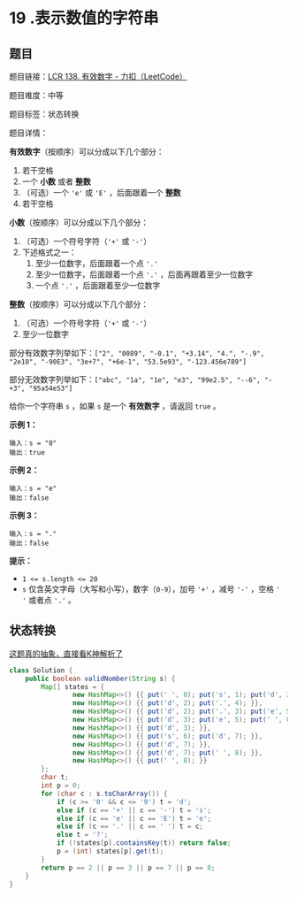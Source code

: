# 19 .表示数值的字符串

## 题目

题目链接：[LCR 138. 有效数字 - 力扣（LeetCode）](https://leetcode.cn/problems/biao-shi-shu-zhi-de-zi-fu-chuan-lcof/description/)

题目难度：中等

题目标签：状态转换

题目详情：

**有效数字**（按顺序）可以分成以下几个部分：

1. 若干空格
2. 一个 **小数** 或者 **整数**
3. （可选）一个 `'e'` 或 `'E'` ，后面跟着一个 **整数**
4. 若干空格

**小数**（按顺序）可以分成以下几个部分：

1. （可选）一个符号字符（`'+'` 或 `'-'`）
2. 下述格式之一：
   1. 至少一位数字，后面跟着一个点 `'.'`
   2. 至少一位数字，后面跟着一个点 `'.'` ，后面再跟着至少一位数字
   3. 一个点 `'.'` ，后面跟着至少一位数字

**整数**（按顺序）可以分成以下几个部分：

1. （可选）一个符号字符（`'+'` 或 `'-'`）
2. 至少一位数字

部分有效数字列举如下：`["2", "0089", "-0.1", "+3.14", "4.", "-.9", "2e10", "-90E3", "3e+7", "+6e-1", "53.5e93", "-123.456e789"]`

部分无效数字列举如下：`["abc", "1a", "1e", "e3", "99e2.5", "--6", "-+3", "95a54e53"]`

给你一个字符串 `s` ，如果 `s` 是一个 **有效数字** ，请返回 `true` 。

**示例 1：**

```
输入：s = "0"
输出：true
```

**示例 2：**

```
输入：s = "e"
输出：false
```

**示例 3：**

```
输入：s = "."
输出：false
```

**提示：**

- `1 <= s.length <= 20`
- `s` 仅含英文字母（大写和小写），数字（`0-9`），加号 `'+'` ，减号 `'-'` ，空格 `' '` 或者点 `'.'` 。



## 状态转换

[这题真的抽象，直接看K神解析了](https://leetcode.cn/problems/biao-shi-shu-zhi-de-zi-fu-chuan-lcof/solutions/278913/mian-shi-ti-20-biao-shi-shu-zhi-de-zi-fu-chuan-y-2/)

``` java
class Solution {
    public boolean validNumber(String s) {
        Map[] states = {
                new HashMap<>() {{ put(' ', 0); put('s', 1); put('d', 2); put('.', 4); }},
                new HashMap<>() {{ put('d', 2); put('.', 4); }},
                new HashMap<>() {{ put('d', 2); put('.', 3); put('e', 5); put(' ', 8); }},
                new HashMap<>() {{ put('d', 3); put('e', 5); put(' ', 8); }},
                new HashMap<>() {{ put('d', 3); }},
                new HashMap<>() {{ put('s', 6); put('d', 7); }},
                new HashMap<>() {{ put('d', 7); }},
                new HashMap<>() {{ put('d', 7); put(' ', 8); }},
                new HashMap<>() {{ put(' ', 8); }}
        };
        char t;
        int p = 0;
        for (char c : s.toCharArray()) {
            if (c >= '0' && c <= '9') t = 'd';
            else if (c == '+' || c == '-') t = 's';
            else if (c == 'e' || c == 'E') t = 'e';
            else if (c == '.' || c == ' ') t = c;
            else t = '?';
            if (!states[p].containsKey(t)) return false;
            p = (int) states[p].get(t);
        }
        return p == 2 || p == 3 || p == 7 || p == 8;
    }
}
```

